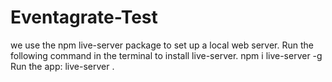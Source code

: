 # Eventagrate-Test
we use the npm live-server package to set up a local web server.
Run the following command in the terminal to install live-server.
npm i live-server -g
Run the app: live-server .
